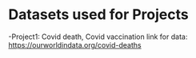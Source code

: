 # Datasets used for Projects
-Project1: Covid death, Covid vaccination
 link for data:  https://ourworldindata.org/covid-deaths
